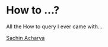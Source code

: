 # How to ...?
All the How to query I ever came with...

[Sachin Acharya](https://www.sachinacharya.cf/)
